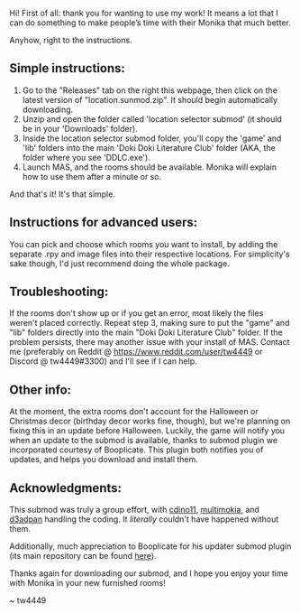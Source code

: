Hi! First of all: thank you for wanting to use my work! It means a lot that I can do something to make people’s 
time with their Monika that much better.

Anyhow, right to the instructions. 

## Simple instructions:

1. Go to the "Releases" tab on the right this webpage, then click on the latest version of "location.sunmod.zip". It should begin automatically downloading.
2. Unzip and open the folder called 'location selector submod' (it should be in your 'Downloads' folder).
3. Inside the location selector submod folder, you'll copy the 'game' and 'lib' folders into the main 
   'Doki Doki Literature Club' folder (AKA, the folder where you see 'DDLC.exe').
4. Launch MAS, and the rooms should be available. Monika will explain how to use them after a minute or so.

And that's it! It's that simple.


## Instructions for advanced users:

You can pick and choose which rooms you want to install, by adding the separate .rpy and image files into 
their respective locations. For simplicity's sake though, I'd just recommend doing the whole package.


## Troubleshooting:

If the rooms don't show up or if you get an error, most likely the files weren't placed correctly. Repeat 
   step 3, making sure to put the "game" and "lib" folders directly into the main "Doki Doki Literature Club" 
   folder.
If the problem persists, there may another issue with your install of MAS. Contact me (preferably on Reddit 
   @ https://www.reddit.com/user/tw4449 or Discord @ tw4449#3300) and I'll see if I can help.


## Other info:

At the moment, the extra rooms don't account for the Halloween or Christmas decor (birthday decor works fine, 
   though), but we're planning on fixing this in an update before Halloween.
Luckily, the game will notify you when an update to the submod is available, thanks to submod plugin we 
   incorporated courtesy of Booplicate. This plugin both notifies you of updates, and helps you download and install them.


## Acknowledgments:

This submod was truly a group effort, with 
[cdino11](https://github.com/cdino11), 
[multimokia](https://github.com/multimokia), and 
[d3adpan](https://github.com/d3adpan) handling the coding. It *literally* couldn't have happened without them.

Additionally, much appreciation to Booplicate for his updater submod plugin (its main repository can be found 
[here](https://github.com/Booplicate/MAS-Submods-SubmodUpdaterPlugin)). 


Thanks again for downloading our submod, and I hope you enjoy your time with Monika in your new furnished rooms!

~ tw4449
